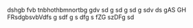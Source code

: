 dshgb fvb tnbhothbmnortbg
gdv sd
g sd
g sd
g sdv
ds
gAS
GH FRsdgbsvbVdfs
g sdf
g s
dfg s
fZG 
szDFg 
sd
